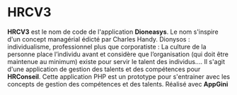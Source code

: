 # HRCV3
**HRCV3** est le nom de code de l'application **Dioneasys**. Le nom s'inspire d'un concept managérial édicté par Charles Handy. Dionysos : individualisme, professionnel plus que corporatiste : La culture de la personne place l’individu avant et considère que l’organisation (qui doit être maintenue au minimum) existe pour servir le talent des individus....
Il s'agit d'une application de gestion des talents et des compétences pour **HRConseil**.
Cette application PHP est un prototype pour s'entrainer avec les concepts de gestion des compétences et des talents. 
Réalisé avec **AppGini**

